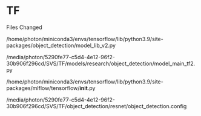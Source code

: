 # TF

Files Changed

/home/photon/miniconda3/envs/tensorflow/lib/python3.9/site-packages/object_detection/model_lib_v2.py

/media/photon/5290fe77-c5d4-4e12-96f2-30b906f296cd/SVS/TF/models/research/object_detection/model_main_tf2.py

/home/photon/miniconda3/envs/tensorflow/lib/python3.9/site-packages/mlflow/tensorflow/__init__.py

/media/photon/5290fe77-c5d4-4e12-96f2-30b906f296cd/SVS/TF/object_detection/resnet/object_detection.config